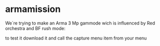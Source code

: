 armamission
===========

We`re trying to make an Arma 3 Mp gammode wich is influenced  by Red orchestra and BF rush mode:

to test it download it and call the capture menu item from your menu
